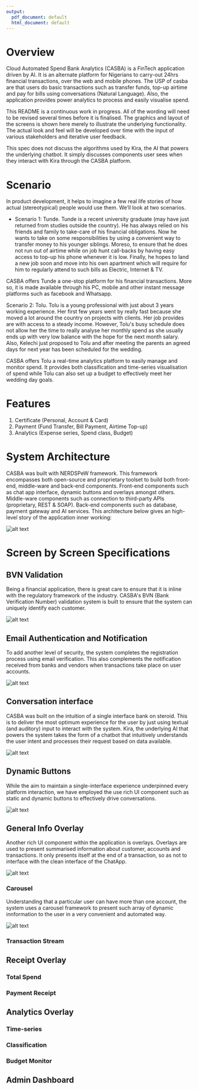 ```yaml
---
output:
  pdf_document: default
  html_document: default
---
```

# Overview
Cloud Automated Spend Bank Analytics (CASBA) is a FinTech application driven by AI. It is an alternate platform for Nigerians to carry-out 24hrs financial transactions, over the web and mobile phones. The USP of casba are that users do basic transactions such as transfer funds, top-up airtime and pay for bills using conversations (Natural Language). Also, the application provides power analytics to process and easily visualise spend.

This README is a continuous work in progress. All of the wording will need to be revised several times before it is finalised. The graphics and layout of the screens is shown here merely to illustrate the underlying functionality. The actual look and feel will be developed over time with the input of various stakeholders and iterative user feedback.

This spec does not discuss the algorithms used by Kira, the AI that powers the underlying chatbot. It simply discusses components user sees when they interact with Kira through the CASBA platform.

# Scenario
In product development, it helps to imagine a few real life stories of how actual (stereotypical) people would use them. We’ll look at two scenarios.

- Scenario 1: Tunde.
Tunde is a recent university graduate (may have just returned from studies outside the country). He has always relied on his friends and family to take-care of his financial obligations. Now he wants to take on some responsibilities by using a convenient way to transfer money to his younger siblings. Moreso, to ensure that he does not run out of airtime while on job hunt call-backs by having easy access to top-up his phone whenever it is low. Finally, he hopes to land a new job soon and move into his own apartment which will require for him to regularly attend to such bills as Electric, Internet & TV.

CASBA offers Tunde a one-stop platform for his financial transactions. More so, it is made available through his PC, mobile and other instant message platforms such as facebook and Whatsapp.

Scenario 2: Tolu.
Tolu is a young professional with just about 3 years working experience. Her first few years went by really fast because she moved a lot around the country on projects with clients. Her job provides are with access to a steady income. However, Tolu's busy schedule does not allow her the time to really analyse her monthly spend as she usually ends up with very low balance with the hope for the next month salary. Also, Kelechi just proposed to Tolu and after meeting the parents an agreed days for next year has been scheduled for the wedding.

CASBA offers Tolu a real-time analytics platform to easily manage and monitor spend. It provides both classification and time-series visualisation of spend while Tolu can also set up a budget to effectively meet her wedding day goals.

# Features
1. Certificate (Personal, Account & Card)
2. Payment (Fund Transfer, Bill Payment, Airtime Top-up)
3. Analytics (Expense series, Spend class, Budget)

# System Architecture
CASBA was built with NERDSPeW framework. This framework encompasses both open-source and proprietary toolset to build both front-end, middle-ware and back-end components. Front-end components such as chat app interface, dynamic buttons and overlays amongst others. Middle-ware components such as connection to third-party APIs (proprietary, REST & SOAP). Back-end components such as database, payment gateway and AI services. This architecture below gives an high-level story of the application inner working:

![alt text](./system-architecture.png "NERDSPeW")

# Screen by Screen Specifications
## BVN Validation
Being a financial application, there is great care to ensure that it is inline with the regulatory framework of the industry. CASBA's BVN (Bank Verification Number) validation system is built to ensure that the system can uniquely identify each customer.

![alt text](./bvn-validation.png "KYC")

## Email Authentication and Notification
To add another level of security, the system completes the registration process using email verification. This also complements the notification received from banks and vendors when transactions take place on user accounts.

![alt text](./email-verification.png "Verify")

## Conversation interface
CASBA was built on the intuition of a single interface bank on steroid. This is to deliver the most optimum experience for the user by just using textual (and auditory) input to interact with the system. Kira, the underlying AI that powers the system takes the form of a chatbot that intuitively understands the user intent and processes their request based on data available.

![alt text](./chat-app.png "ChatApp")

## Dynamic Buttons
While the aim to maintain a single-interface experience underpinned every platform interaction, we have employed the use rich UI component such as static and dynamic buttons to effectively drive conversations.

![alt text](./dynamic-button.png "Buttons")

## General Info Overlay
Another rich UI component within the application is overlays. Overlays are used to present summarised information about customer, accounts and transactions. It only presents itself at the end of a transaction, so as not to interface with the clean interface of the ChatApp.

![alt text](./general-verlay.png "Overlay1")

### Carousel
Understanding that a particular user can have more than one account, the system uses a carousel framework to present such array of dynamic innformation to the user in a very convenient and automated way.

![alt text](./account-carousel.png "Carousel")

### Transaction Stream
## Receipt Overlay
### Total Spend
### Payment Receipt
## Analytics Overlay
### Time-series
### Classification
### Budget Monitor
## Admin Dashboard
